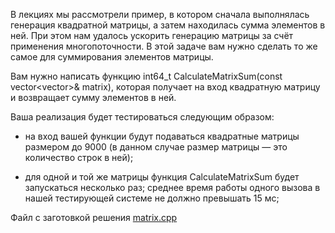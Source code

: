 В лекциях мы рассмотрели пример, в котором сначала выполнялась генерация квадратной матрицы, а затем находилась сумма элементов в ней. При этом нам удалось ускорить генерацию матрицы за счёт применения многопоточности. В этой задаче вам нужно сделать то же самое для суммирования элементов матрицы.

Вам нужно написать функцию int64_t CalculateMatrixSum(const vector<vector<int>>& matrix), которая получает на вход квадратную матрицу и возвращает сумму элементов в ней.

Ваша реализация будет тестироваться следующим образом:

* на вход вашей функции будут подаваться квадратные матрицы размером до 9000 (в данном случае размер матрицы — это количество строк в ней);

* для одной и той же матрицы функция CalculateMatrixSum будет запускаться несколько раз; среднее время работы одного вызова в нашей тестирующей системе не должно превышать 15 мс;

Файл с заготовкой решения
[matrix.cpp](matrix_sum.cpp)